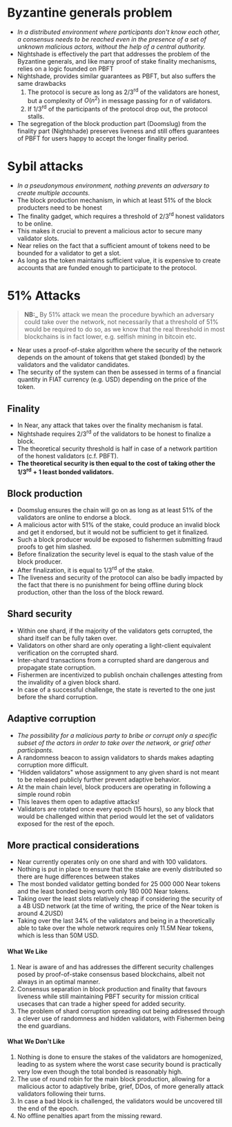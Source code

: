 # Byzantine generals problem

* _In a distributed environment where participants don't know each other, a consensus needs to be reached even in the presence of a set of unknown malicious actors, without the help of a central authority._
* Nightshade is effectively the part that addresses the problem of the Byzantine generals, and like many proof of stake finality mechanisms, relies on a logic founded on PBFT
* Nightshade, provides similar guarantees as PBFT, but also suffers the same drawbacks
  1. The protocol is secure as long as $2/3^\textrm{rd}$ of the validators are honest, but a complexity of $O(n^2)$ in message passing for $n$ of validators.
  2. If $1/3^\textrm{rd}$ of the participants of the protocol drop out, the protocol stalls.
* The segregation of the block production part (Doomslug) from the finality part (Nightshade) preserves liveness and still offers guarantees of PBFT for users happy to accept the longer finality period.

# Sybil attacks

* _In a pseudonymous environment, nothing prevents an adversary to create multiple accounts._
* The block production mechanism, in which at least $51\%$ of the block producters need to be honest
* The finality gadget, which requires a threshold of $2/3^\textrm{rd}$ honest validators to be online.
* This makes it crucial to prevent a malicious actor to secure many validator slots.
* Near relies on the fact that a sufficient amount of tokens need to be bounded for a validator to get a slot.
* As long as the token maintains sufficient value, it is expensive to create accounts that are funded enough to participate to the protocol.

# $51\%$ Attacks

> **NB:_**  By $51\%$ attack we mean the procedure bywhich an adversary could take over the network, not necessarily that a threshold of $51\%$ would be required to do so, as we know that the real threshold in most blockchains is in fact lower, e.g. selfish mining in bitcoin etc.

* Near uses a proof-of-stake algorithm where the security of the network depends on the amount of tokens that get staked (bonded) by the validators and the validator candidates.
* The security of the system can then be assessed in terms of a financial quantity in FIAT currency (e.g. USD) depending on the price of the token.

## Finality

* In Near, any attack that takes over the finality mechanism is fatal.
* Nightshade requires $2/3^\textrm{rd}$ of the validators to be honest to finalize a block.
* The theoretical security threshold is half in case of a network partition of the honest validators (c.f. PBFT).
* __The theoretical security is then equal to the cost of taking other the $1/3^\textrm{rd}+1$ least bonded validators.__

## Block production

* Doomslug ensures the chain will go on as long as at least $51\%$ of the validators are online to endorse a block.
* A malicious actor with $51\%$ of the stake, could produce an invalid block and get it endorsed, but it would not be sufficient to get it finalized.
* Such a block producer would be exposed to fishermen submitting fraud proofs to get him slashed.
* Before finalization the security level is equal to the stash value of the block producer.
* After finalization, it is equal to $1/3^\textrm{rd}$ of the stake.
* The liveness and security of the protocol can also be badly impacted by the fact that there is no punishment for being offline during block production, other than the loss of the block reward.

## Shard security

* Within one shard, if the majority of the validators gets corrupted, the shard itself can be fully taken over.
* Validators on other shard are only operating a light-client equivalent verification on the corrupted shard.
* Inter-shard transactions from a corrupted shard are dangerous and propagate state corruption.
* Fishermen are incentivized to publish onchain challenges attesting from the invalidity of a given block shard.
* In case of a successful challenge, the state is reverted to the one just before the shard corruption.

## Adaptive corruption

* _The possibility for a malicious party to bribe or corrupt only a specific subset of the actors in order to take over the network, or grief other participants._
* A randomness beacon to assign validators to shards makes adapting corruption more difficult.
* "Hidden validators" whose assignment to any given shard is not meant to be released publicly further prevent adaptive behavior.
* At the main chain level, block producers are operating in following a simple round robin
* This leaves them open to adaptive attacks!
* Validators are rotated once every epoch (15 hours), so any block that would be challenged within that period would let the set of validators exposed for the rest of the epoch.

## More practical considerations

* Near currently operates only on one shard and with 100 validators.
* Nothing is put in place to ensure that the stake are evenly distributed so there are huge differences between stakes
* The most bonded validator getting bonded for 25 000 000 Near tokens and the least bonded being worth only 180 000 Near tokens.
* Taking over the least slots relatively cheap if considering the security of a 4B USD network (at the time of writing, the price of the Near token is around 4.2USD)
* Taking over the last 34% of the validators and being in a theoretically able to take over the whole network requires only 11.5M Near tokens, which is less than 50M USD.

#### What We Like

1. Near is aware of and has addresses the different security challenges posed by proof-of-stake consensus based blockchains, albeit not always in an optimal manner.
2. Consensus separation in block production and finality that favours liveness while still maintaining PBFT security for mission critical usecases that can trade a higher speed for added security.
3. The problem of shard corruption spreading out being addressed through a clever use of randomness and hidden validators, with Fishermen being the end guardians.

#### What We Don't Like

1. Nothing is done to ensure the stakes of the validators are homogenized, leading to as system where the worst case security bound is practically very low even though the total bonded is reasonably high.
2. The use of round robin for the main block production, allowing for a malicious actor to adaptively bribe, grief, DDos, of more generally attack validators following their turns.
3. In case a bad block is challenged, the validators would be uncovered till the end of the epoch.
4. No offline penalties apart from the missing reward.